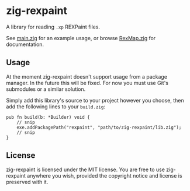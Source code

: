 # zig-rexpaint

A library for reading `.xp` REXPaint files.

See [main.zig](main.zig) for an example usage, or browse
[RexMap.zig](RexMap.zig) for documentation.

## Usage

At the moment zig-rexpaint doesn't support usage from a package manager. In the
future this will be fixed. For now you must use Git's submodules or a similar
solution.

Simply add this library's source to your project however you choose, then add
the following lines to your `build.zig`:

```
pub fn build(b: *Builder) void {
    // snip
    exe.addPackagePath("rexpaint", "path/to/zig-rexpaint/lib.zig");
    // snip
}
```

## License

zig-rexpaint is licensed under the MIT license. You are free to use zig-rexpaint
anywhere you wish, provided the copyright notice and license is preserved with
it.
